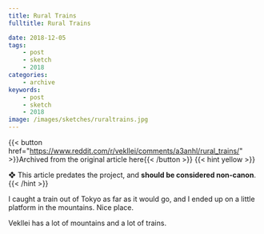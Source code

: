 ```yaml
---
title: Rural Trains
fulltitle: Rural Trains

date: 2018-12-05
tags:
    - post
    - sketch
    - 2018
categories:
    - archive
keywords:
    - post
    - sketch
    - 2018
image: /images/sketches/ruraltrains.jpg
---
```

{{< button href="https://www.reddit.com/r/vekllei/comments/a3anhl/rural_trains/" >}}Archived from the original article here{{< /button >}}
{{< hint yellow >}}

❖ This article predates the project, and **should be considered non-canon**.
{{< /hint >}}

I caught a train out of Tokyo as far as it would go, and I ended up on a little platform in the mountains. Nice place.

Vekllei has a lot of mountains and a lot of trains.
